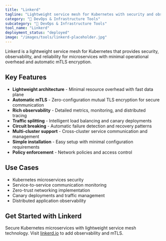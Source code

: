 ```yaml
---
title: "Linkerd"
tagline: "Lightweight service mesh for Kubernetes with security and observability"
category: "🔧 DevOps & Infrastructure Tools"
subcategory: "🔧 DevOps & Infrastructure Tools"
tool_name: "Linkerd"
deployment_status: "deployed"
image: "/images/tools/linkerd-placeholder.jpg"
---
```

Linkerd is a lightweight service mesh for Kubernetes that provides security, observability, and reliability for microservices with minimal operational overhead and automatic mTLS encryption.

## Key Features

- **Lightweight architecture** - Minimal resource overhead with fast data plane
- **Automatic mTLS** - Zero-configuration mutual TLS encryption for secure communication
- **Rich observability** - Detailed metrics, monitoring, and distributed tracing
- **Traffic splitting** - Intelligent load balancing and canary deployments
- **Circuit breaking** - Automatic failure detection and recovery patterns
- **Multi-cluster support** - Cross-cluster service communication and management
- **Simple installation** - Easy setup with minimal configuration requirements
- **Policy enforcement** - Network policies and access control

## Use Cases

- Kubernetes microservices security
- Service-to-service communication monitoring
- Zero-trust networking implementation
- Canary deployments and traffic management
- Distributed application observability

## Get Started with Linkerd

Secure Kubernetes microservices with lightweight service mesh technology. Visit [linkerd.io](https://linkerd.io) to add observability and mTLS.
